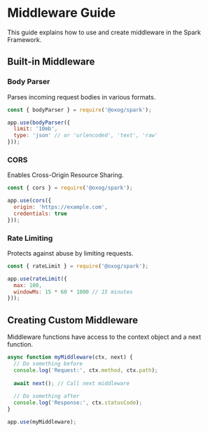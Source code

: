 # Middleware Guide

This guide explains how to use and create middleware in the Spark Framework.

## Built-in Middleware

### Body Parser
Parses incoming request bodies in various formats.

```javascript
const { bodyParser } = require('@oxog/spark');

app.use(bodyParser({
  limit: '10mb',
  type: 'json' // or 'urlencoded', 'text', 'raw'
}));
```

### CORS
Enables Cross-Origin Resource Sharing.

```javascript
const { cors } = require('@oxog/spark');

app.use(cors({
  origin: 'https://example.com',
  credentials: true
}));
```

### Rate Limiting
Protects against abuse by limiting requests.

```javascript
const { rateLimit } = require('@oxog/spark');

app.use(rateLimit({
  max: 100,
  windowMs: 15 * 60 * 1000 // 15 minutes
}));
```

## Creating Custom Middleware

Middleware functions have access to the context object and a next function.

```javascript
async function myMiddleware(ctx, next) {
  // Do something before
  console.log('Request:', ctx.method, ctx.path);
  
  await next(); // Call next middleware
  
  // Do something after
  console.log('Response:', ctx.statusCode);
}

app.use(myMiddleware);
```
